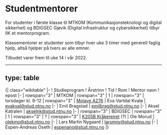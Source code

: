 # Studentmentorer

For studenter i første klasse til MTKOM (Kommunikasjonsteknologi og digital sikkerhet) og BDIGSEC Gjøvik (Digital infrastruktur og cybersikkerhet) tilbyr IIK et mentorprogram. 

Klassementorer er studenter som tilbyr hver uke 3 timer med generell faglig hjelp, altså hjelper på tvers av alle emner.

Tilbudet varer frem til uke 14 i vår 2022.

---
type: table
---
{| class="wikitable" 
|-
! Studieprogram
! Årstrinn
! Tid
! Rom
! Mentor navn
! epost
|-
| rowspan="3" | MTKOM
| rowspan="3" | 1
| rowspan="3" | torsdager kl. 9-12
| rowspan="3" | [Mojave A276](https://link.mazemap.com/UpEMmPCI)
| Eva Vartdal Kvalø
| evakval@stud.ntnu.no
|-
| Emil Bragstad
| emilbrag@stud.ntnu.no
|-
| Aksel Katralen
| akselnk@stud.ntnu.no
|-
| rowspan="3" | BDIGSEC
| rowspan="3" | 1
| rowspan="3" | ?
| rowspan="3" | [K205B Kråkereiret](https://link.mazemap.com/G2BfQZK0) (?)
| Ole Morud
| olekmo@stud.ntnu.no
|-
| Lars Martin Nygaard
| larsmny@stud.ntnu.no
|-
| Espen-Andreas Oseth
| espenano@stud.ntnu.no
|}
